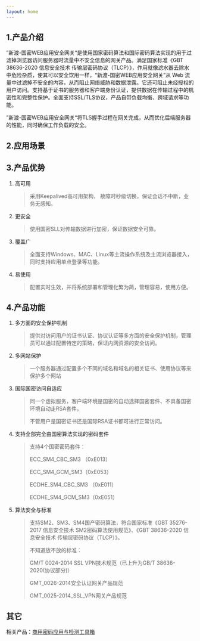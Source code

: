 ```yaml
---
layout: home  
---
```


## 1.产品介绍

”新渡-国密WEB应用安全网关“是使用国家密码算法和国际密码算法实现的用于过滤掉浏览器访问服务器时流量中不安全信息的网关产品。满足国家标准《GBT 38636-2020 信息安全技术 传输层密码协议（TLCP）》，作用就像滤水器去除水中危险杂质，使其可以安全饮用一样，“新渡-国密WEB应用安全网关”从 Web 流量中过滤掉不安全的内容，从而阻止网络威胁和数据泄露。它还可阻止未经授权的用户访问。支持基于证书的服务器和客户端身份认证，提供数据在传输过程中的机密性和完整性保护。全面支持SSL/TLS协议，产品自带负载均衡、跨域请求等功能。

”新渡-国密WEB应用安全网关“将TLS握手过程在网关完成，从而优化后端服务器的性能，同时确保工作负载的安全。

## 2.应用场景



## 3.产品优势

1. 高可用

   > 采用Keepalived高可用架构， 故障时秒级切换，保证会话不中断，业务无感知。

2. 更安全

   > 使用国密SLL对传输数据进行加密，保证数据安全可靠。

3. 覆盖广

   > 全面支持Windows、MAC、Linux等主流操作系统及主流浏览器接入，同时支持应用单点登录等功能。

4. 易使用

   > 配置实时生效，并将系统部署和管理化繁为简，管理容易，使用方便。

## 4.产品功能

1. 多方面的安全保护机制

   > 提供对访问用户的证书认证、协议认证等多方面的安全保护机制，管理员可以通过配置特定的策略，保证内网资源的安全访问。

2. 多网站保护

   > 一个服务器通过配置多个不同的域名和域名的相关证书、使用协议等来保护多个网站

3. 国际国密访问自适应

   > 同一个虚拟服务，客户端环境是国密的自动选择国密套件、不具备国密环境自动走RSA套件。
   >
   > 不管用户是国密证书还是国际RSA证书都可进行正常访问。

4. 支持全部完全由国密算法实现的密码套件

   > 支持4个国密密码套件：
   >
   > ECC_SM4_CBC_SM3 （0xE013）
   >
   > ECC_SM4_GCM_SM3（0xE053）
   >
   > ECDHE_SM4_CBC_SM3 （0xE011）
   >
   > ECDHE_SM4_GCM_SM3（0xE051）

5. 算法安全与标准

   >支持SM2、SM3、SM4国产密码算法，符合国家标准《GBT 35276-2017 信息安全技术 SM2密码算法使用规范》、《GBT 38636-2020 信息安全技术 传输层密码协议（TLCP）》。
   >
   >不知道放不放的标准：
   >
   >GM/T 0024-2014 SSL VPN技术规范（已上升为GB/T 38636-2020(协议部分)）
   >
   >GMT_0026-2014安全认证网关产品规范
   >
   >GMT_0025-2014_SSL_VPN网关产品规范
   
   

## 其它

相关产品：[商用密码应用与检测工具箱](https://www.ailawuyou.com/micetoolbox/)
